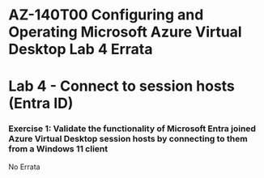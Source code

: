 # AZ-140T00 Configuring and Operating Microsoft Azure Virtual Desktop Lab 4 Errata

# Lab 4 - Connect to session hosts (Entra ID)

### Exercise 1: Validate the functionality of Microsoft Entra joined Azure Virtual Desktop session hosts by connecting to them from a Windows 11 client

No Errata <br>
